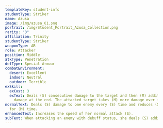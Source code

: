 ```yaml
---
templateKey: student-info
studentType: Striker
name: Azusa
image: /img/azusa_01.png
portrait: /img/Student_Portrait_Azusa_Collection.png
rarity: "3"
affiliation: Trinity
studentType: Striker
weaponType: AR
role: Attacker
position: Middle
atkType: Penetration
defType: Special Armour
combatEnvironment:
  desert: Excellent
  indoor: Neutral
  outdoor: Terrible
exSkill:
  exCost: 3
  exText: Deals (S) consecutive damage to the target and then (M) additional
    damage at the end. The attacked target takes (M) more damage over (M) time.
normalText: Deals (S) damage to one enemy every (S) time and reduces (S) defense
  for (M) time.
enhancedText: Increases the speed of her normal attack (S).
subText: When attacking an enemy with debuff status, she deals (S) additional damage.
---
```

